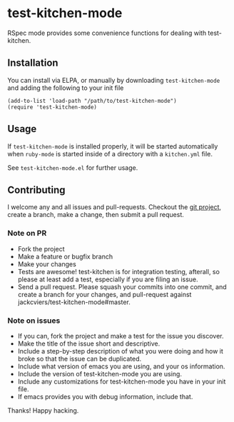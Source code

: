 test-kitchen-mode
=================

RSpec mode provides some convenience functions for dealing with test-kitchen.

## Installation

You can install via ELPA, or manually by downloading `test-kitchen-mode` and
adding the following to your init file

```elisp
(add-to-list 'load-path "/path/to/test-kitchen-mode")
(require 'test-kitchen-mode)
```

## Usage

If `test-kitchen-mode` is installed properly, it will be started automatically when `ruby-mode` is started inside of a directory with a `kitchen.yml` file.

See `test-kitchen-mode.el` for further usage.

## Contributing

I welcome any and all issues and pull-requests. Checkout the [git project](https://github.com/jackcviers/test-kitchen-mode.git), create a branch, make a change, then submit a pull request.

### Note on PR

* Fork the project
* Make a feature or bugfix branch
* Make your changes
* Tests are awesome! test-kitchen is for integration testing, afterall, so please at least add a
test, especially if you are filing an issue.
* Send a pull request. Please squash your commits into one commit, and create a branch for your
changes, and pull-request against jackcviers/test-kitchen-mode#master.

### Note on issues

* If you can, fork the project and make a test for the issue you discover.
* Make the title of the issue short and descriptive.
* Include a step-by-step description of what you were doing and how it broke so that the issue can be duplicated.
* Include what version of emacs you are using, and your os information.
* Include the version of test-kitchen-mode you are using.
* Include any customizations for test-kitchen-mode you have in your init file.
* If emacs provides you with debug information, include that.

Thanks! Happy hacking.
